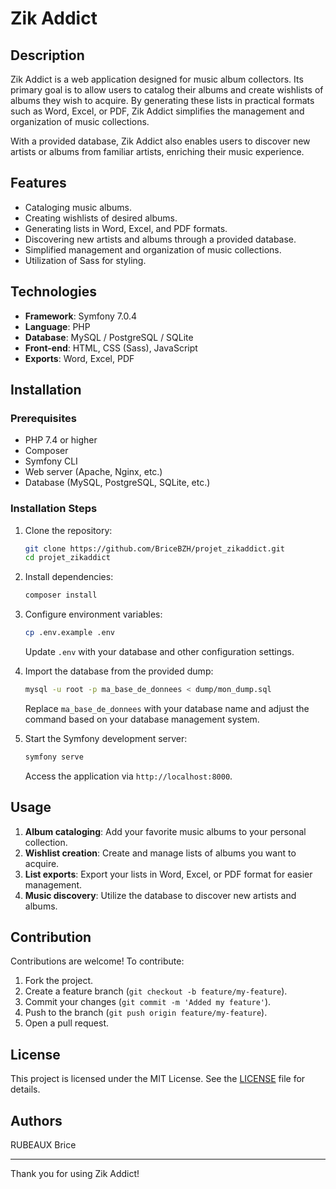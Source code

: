 # Zik Addict

## Description

Zik Addict is a web application designed for music album collectors. Its primary goal is to allow users to catalog their albums and create wishlists of albums they wish to acquire. By generating these lists in practical formats such as Word, Excel, or PDF, Zik Addict simplifies the management and organization of music collections.

With a provided database, Zik Addict also enables users to discover new artists or albums from familiar artists, enriching their music experience.

## Features

- Cataloging music albums.
- Creating wishlists of desired albums.
- Generating lists in Word, Excel, and PDF formats.
- Discovering new artists and albums through a provided database.
- Simplified management and organization of music collections.
- Utilization of Sass for styling.

## Technologies

- **Framework**: Symfony 7.0.4
- **Language**: PHP
- **Database**: MySQL / PostgreSQL / SQLite
- **Front-end**: HTML, CSS (Sass), JavaScript
- **Exports**: Word, Excel, PDF

## Installation

### Prerequisites

- PHP 7.4 or higher
- Composer
- Symfony CLI
- Web server (Apache, Nginx, etc.)
- Database (MySQL, PostgreSQL, SQLite, etc.)

### Installation Steps

1. Clone the repository:
    ```bash
    git clone https://github.com/BriceBZH/projet_zikaddict.git
    cd projet_zikaddict
    ```

2. Install dependencies:
    ```bash
    composer install
    ```

3. Configure environment variables:
    ```bash
    cp .env.example .env
    ```
    Update `.env` with your database and other configuration settings.

4. Import the database from the provided dump:
    ```bash
    mysql -u root -p ma_base_de_donnees < dump/mon_dump.sql
    ```
    Replace `ma_base_de_donnees` with your database name and adjust the command based on your database management system.

5. Start the Symfony development server:
    ```bash
    symfony serve
    ```
    Access the application via `http://localhost:8000`.

## Usage

1. **Album cataloging**: Add your favorite music albums to your personal collection.
2. **Wishlist creation**: Create and manage lists of albums you want to acquire.
3. **List exports**: Export your lists in Word, Excel, or PDF format for easier management.
4. **Music discovery**: Utilize the database to discover new artists and albums.

## Contribution

Contributions are welcome! To contribute:

1. Fork the project.
2. Create a feature branch (`git checkout -b feature/my-feature`).
3. Commit your changes (`git commit -m 'Added my feature'`).
4. Push to the branch (`git push origin feature/my-feature`).
5. Open a pull request.

## License

This project is licensed under the MIT License. See the [LICENSE](LICENSE) file for details.

## Authors

RUBEAUX Brice

---

Thank you for using Zik Addict!
